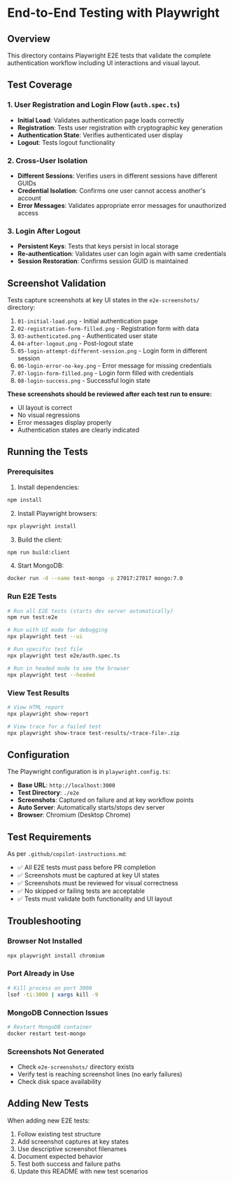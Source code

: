 # End-to-End Testing with Playwright

## Overview

This directory contains Playwright E2E tests that validate the complete authentication workflow including UI interactions and visual layout.

## Test Coverage

### 1. User Registration and Login Flow (`auth.spec.ts`)
- **Initial Load**: Validates authentication page loads correctly
- **Registration**: Tests user registration with cryptographic key generation
- **Authentication State**: Verifies authenticated user display
- **Logout**: Tests logout functionality

### 2. Cross-User Isolation
- **Different Sessions**: Verifies users in different sessions have different GUIDs
- **Credential Isolation**: Confirms one user cannot access another's account
- **Error Messages**: Validates appropriate error messages for unauthorized access

### 3. Login After Logout
- **Persistent Keys**: Tests that keys persist in local storage
- **Re-authentication**: Validates user can login again with same credentials
- **Session Restoration**: Confirms session GUID is maintained

## Screenshot Validation

Tests capture screenshots at key UI states in the `e2e-screenshots/` directory:

1. `01-initial-load.png` - Initial authentication page
2. `02-registration-form-filled.png` - Registration form with data
3. `03-authenticated.png` - Authenticated user state
4. `04-after-logout.png` - Post-logout state
5. `05-login-attempt-different-session.png` - Login form in different session
6. `06-login-error-no-key.png` - Error message for missing credentials
7. `07-login-form-filled.png` - Login form filled with credentials
8. `08-login-success.png` - Successful login state

**These screenshots should be reviewed after each test run to ensure:**
- UI layout is correct
- No visual regressions
- Error messages display properly
- Authentication states are clearly indicated

## Running the Tests

### Prerequisites

1. Install dependencies:
```bash
npm install
```

2. Install Playwright browsers:
```bash
npx playwright install
```

3. Build the client:
```bash
npm run build:client
```

4. Start MongoDB:
```bash
docker run -d --name test-mongo -p 27017:27017 mongo:7.0
```

### Run E2E Tests

```bash
# Run all E2E tests (starts dev server automatically)
npm run test:e2e

# Run with UI mode for debugging
npx playwright test --ui

# Run specific test file
npx playwright test e2e/auth.spec.ts

# Run in headed mode to see the browser
npx playwright test --headed
```

### View Test Results

```bash
# View HTML report
npx playwright show-report

# View trace for a failed test
npx playwright show-trace test-results/<trace-file>.zip
```

## Configuration

The Playwright configuration is in `playwright.config.ts`:

- **Base URL**: `http://localhost:3000`
- **Test Directory**: `./e2e`
- **Screenshots**: Captured on failure and at key workflow points
- **Auto Server**: Automatically starts/stops dev server
- **Browser**: Chromium (Desktop Chrome)

## Test Requirements

As per `.github/copilot-instructions.md`:

- ✅ All E2E tests must pass before PR completion
- ✅ Screenshots must be captured at key UI states
- ✅ Screenshots must be reviewed for visual correctness
- ✅ No skipped or failing tests are acceptable
- ✅ Tests must validate both functionality and UI layout

## Troubleshooting

### Browser Not Installed
```bash
npx playwright install chromium
```

### Port Already in Use
```bash
# Kill process on port 3000
lsof -ti:3000 | xargs kill -9
```

### MongoDB Connection Issues
```bash
# Restart MongoDB container
docker restart test-mongo
```

### Screenshots Not Generated
- Check `e2e-screenshots/` directory exists
- Verify test is reaching screenshot lines (no early failures)
- Check disk space availability

## Adding New Tests

When adding new E2E tests:

1. Follow existing test structure
2. Add screenshot captures at key states
3. Use descriptive screenshot filenames
4. Document expected behavior
5. Test both success and failure paths
6. Update this README with new test scenarios
